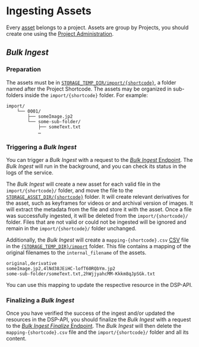 # Ingesting Assets

Every [asset](index.md#assets) belongs to a project. 
Assets are group by Projects, you should create one using the [Project Administration](https://docs.dasch.swiss/latest/DSP-APP/user-guide/project/?h=project).

## _Bulk Ingest_

### Preparation
The assets must be in [`STORAGE_TEMP_DIR/import/{shortcode}`](service-configuration.md#storage), a folder named after the Project Shortcode.
The assets may be organized in sub-folders inside the `import/{shortcode}` folder.
For example:
```
import/
    └── 0001/ 
        ├── someImage.jp2
        └── some-sub-folder/
            ├── someText.txt
            …
```

### Triggering a _Bulk Ingest_
You can trigger a _Bulk Ingest_ with a request to the [_Bulk Ingest_ Endpoint](api-endpoints-projects.md#post-projectsshortcodebulk-ingest). 
The _Bulk Ingest_ will run in the background, and you can check its status in the logs of the service.

The _Bulk Ingest_ will create a new asset for each valid file in the `import/{shortcode}/` folder, and move the file to the [`STORAGE_ASSET_DIR/{shortcode}`](service-configuration.md#storage) folder.
It will create relevant derivatives for the asset, such as keyframes for videos or and archival version of images.
It will extract the metadata from the file and store it with the asset.
Once a file was successfully ingested, it will be deleted from the `import/{shortcode}/` folder.
Files that are not valid or could not be ingested will be ignored and remain in the `import/{shortcode}/` folder unchanged.

Additionally, the _Bulk Ingest_ will create a `mapping-{shortcode}.csv` [CSV](https://www.rfc-editor.org/rfc/rfc4180) file in the [`{STORAGE_TEMP_DIR}/import`](service-configuration.md#storage) folder. 
This file contains a mapping of the original filenames to the `internal_filename` of the assets.

```csv
original,derivative
someImage.jp2,4lNd38JEiHC-lofT60RQbYm.jp2
some-sub-folder/someText.txt,2hWjjyahcMM-Kkkm8qJpSGk.txt
```

You can use this mapping to update the respective resource in the DSP-API.

### Finalizing a _Bulk Ingest_
Once you have verified the success of the ingest and/or updated the resources in the DSP-API, you should finalize the _Bulk Ingest_ with a request to the [_Bulk Ingest Finalize_ Endpoint](api-endpoints-projects.md#post-projectsshortcodebulk-ingestfinalize).
The _Bulk Ingest_ will then delete the `mapping-{shortcode}.csv` file and the `import/{shortcode}/` folder and all its content.
